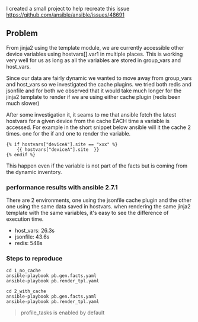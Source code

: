 I created a small project to help recreate this issue https://github.com/ansible/ansible/issues/48691

## Problem

From jinja2 using the template module, we are currently accessible other device variables
using hostvars[<otherdevice>].var1 in multiple places. This is working very well for us as long as all the variables are stored in group_vars and host_vars.

Since our data are fairly dynamic we wanted to move away from group_vars and host_vars so we investigated the cache plugins. we tried both redis and jsonfile and for both we observed that it would take much longer for the jinja2 template to render if we are using either cache plugin (redis been much slower)

After some investigation it, it seams to me that ansible fetch the latest hostvars for a given device from the cache EACH time a variable is accessed.
For example in the short snippet below ansible will it the cache 2 times. one for the if and one to render the variable.

```jinja
{% if hostvars["deviceA"].site == "xxx" %}
    {{ hostvars["deviceA"].site  }}
{% endif %}
```
This happen even if the variable is not part of the facts but is coming from the dynamic inventory.

### performance results with ansible 2.7.1

There are 2 environments, one using the jsonfile cache plugin and the other one using the same data saved in hostvars.
when rendering the same jinja2 template with the same variables, it's easy to see the difference of execution time.

- host_vars: 26.3s
- jsonfile: 43.6s
- redis: 548s

### Steps to reproduce
```
cd 1_no_cache
ansible-playbook pb.gen.facts.yaml
ansible-playbook pb.render_tpl.yaml
```
```
cd 2_with_cache
ansible-playbook pb.gen.facts.yaml
ansible-playbook pb.render_tpl.yaml
```
> profile_tasks is enabled by default
